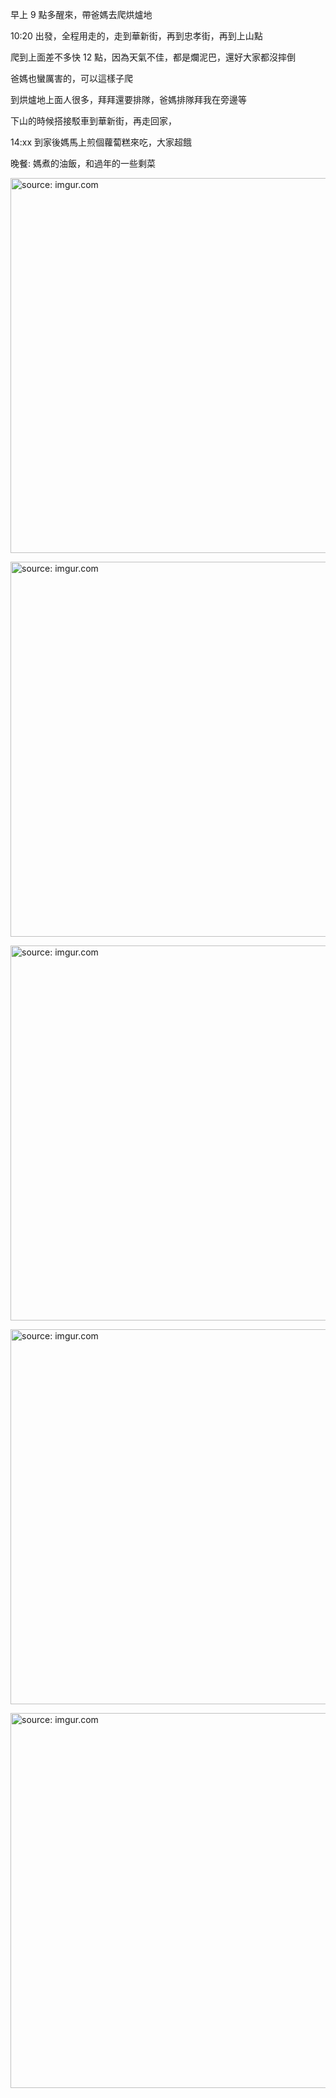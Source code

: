 
早上 9 點多醒來，帶爸媽去爬烘爐地

10:20 出發，全程用走的，走到華新街，再到忠孝街，再到上山點

爬到上面差不多快 12 點，因為天氣不佳，都是爛泥巴，還好大家都沒摔倒

爸媽也蠻厲害的，可以這樣子爬

到烘爐地上面人很多，拜拜還要排隊，爸媽排隊拜我在旁邊等

下山的時候搭接駁車到華新街，再走回家，

14:xx 到家後媽馬上煎個蘿蔔糕來吃，大家超餓

晚餐: 媽煮的油飯，和過年的一些剩菜

<a href="https://imgur.com/gq8odK3"><img src="https://i.imgur.com/gq8odK3.jpg" title="source: imgur.com" width="600px"/></a>

<a href="https://imgur.com/t6sk71j"><img src="https://i.imgur.com/t6sk71j.jpg" title="source: imgur.com" width="600px"/></a>

<a href="https://imgur.com/6hx4VHl"><img src="https://i.imgur.com/6hx4VHl.jpg" title="source: imgur.com" width="600px"/></a>

<a href="https://imgur.com/08C5fcO"><img src="https://i.imgur.com/08C5fcO.jpg" title="source: imgur.com" width="600px"/></a>

<a href="https://imgur.com/iSFPvdq"><img src="https://i.imgur.com/iSFPvdq.jpg" title="source: imgur.com" width="600px"/></a>